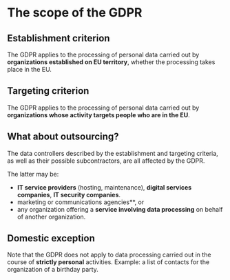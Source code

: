 # The scope of the GDPR

## Establishment criterion

The GDPR applies to the processing of personal data carried out by **organizations established on EU territory**,
whether the processing takes place in the EU.

## Targeting criterion

The GDPR applies to the processing of personal data carried out by **organizations whose activity targets people who are in the EU**.

## What about outsourcing?

The data controllers described by the establishment and targeting criteria, as well as their possible subcontractors, are all affected by the GDPR.

The latter may be:

- **IT service providers** (hosting, maintenance), **digital services companies**, **IT security companies**.
- marketing or communications agencies**, or
- any organization offering a **service involving data processing** on behalf of another organization.

## Domestic exception

Note that the GDPR does not apply to data processing carried out in the course of **strictly personal** activities.
Example: a list of contacts for the organization of a birthday party.